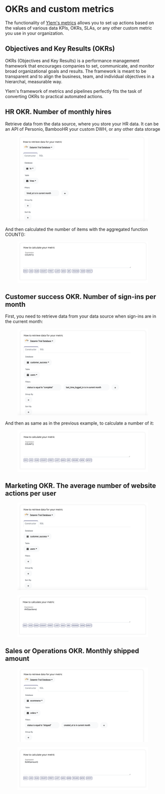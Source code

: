 # OKRs and custom metrics

The functionality of [Ylem's metrics](broken-reference) allows you to set up actions based on the values of various data KPIs, OKRs, SLAs, or any other custom metric you use in your organization.

## Objectives and Key Results (OKRs)

OKRs (Objectives and Key Results) is a performance management framework that encourages companies to set, communicate, and monitor broad organizational goals and results. The framework is meant to be transparent and to align the business, team, and individual objectives in a hierarchal, measurable way.

Ylem's framework of metrics and pipelines perfectly fits the task of converting OKRs to practical automated actions.

## HR OKR. Number of monthly hires

Retrieve data from the data source, where you store your HR data. It can be an API of Personio, BambooHR your custom DWH, or any other data storage

<figure><img src="../../.gitbook/assets/Screenshot 2023-01-15 at 20.29.24.png" alt=""><figcaption></figcaption></figure>

And then calculated the number of items with the aggregated function COUNT():

<figure><img src="../../.gitbook/assets/Screenshot 2023-01-15 at 20.29.33.png" alt=""><figcaption></figcaption></figure>

## Customer success OKR. Number of sign-ins per month

First, you need to retrieve data from your data source when sign-ins are in the current month:

<figure><img src="../../.gitbook/assets/Screenshot 2023-01-15 at 20.34.02.png" alt=""><figcaption></figcaption></figure>

And then as same as in the previous example, to calculate a number of it:

<figure><img src="../../.gitbook/assets/Screenshot 2023-01-15 at 20.34.10.png" alt=""><figcaption></figcaption></figure>

## Marketing OKR. The average number of website actions per user

<figure><img src="../../.gitbook/assets/Screenshot 2023-01-15 at 20.36.30.png" alt=""><figcaption></figcaption></figure>

<figure><img src="../../.gitbook/assets/Screenshot 2023-01-15 at 20.36.37.png" alt=""><figcaption></figcaption></figure>

## Sales or Operations OKR. Monthly shipped amount

<figure><img src="../../.gitbook/assets/Screenshot 2023-01-15 at 20.42.30.png" alt=""><figcaption></figcaption></figure>

<figure><img src="../../.gitbook/assets/Screenshot 2023-01-15 at 20.42.39.png" alt=""><figcaption></figcaption></figure>
